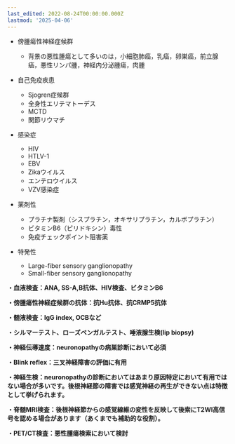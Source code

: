 ```yaml
---
last_edited: 2022-08-24T00:00:00.000Z
lastmod: '2025-04-06'
---
```





  

- 傍腫瘍性神経症候群
    - 背景の悪性腫瘍として多いのは，小細胞肺癌，乳癌，卵巣癌，前立腺癌，悪性リンパ腫，神経内分泌腫瘍，肉腫
- 自己免疫疾患
    - Sjogren症候群
    - 全身性エリテマトーデス
    - MCTD
    - 関節リウマチ
- 感染症
    - HIV
    - HTLV-1
    - EBV
    - Zikaウイルス
    - エンテロウイルス
    - VZV感染症
- 薬剤性
    - プラチナ製剤（シスプラチン，オキサリプラチン，カルボプラチン）
    - ビタミンB6（ピリドキシン）毒性
    - 免疫チェックポイント阻害薬
- 特発性
    
    - Large-fiber sensory ganglionopathy
    - Small-fiber sensory ganglionopathy
    
      
    

  

**・血液検査：ANA, SS-A,B抗体、HIV検査、ビタミンB6**

**・傍腫瘍性神経症候群の抗体：抗Hu抗体、抗CRMP5抗体**

**・髄液検査：IgG index, OCBなど**

**・シルマーテスト、ローズベンガルテスト、唾液腺生検(lip biopsy)**

**・神経伝導速度：neuronopathyの病巣診断において必須**

**・Blink reflex：三叉神経障害の評価に有用**

**・神経生検：neuronopathyの診断においてはあまり原因特定において有用ではない場合が多いです。後根神経節の障害では感覚神経の再生ができない点は特徴として挙げられます。**

**・脊髄MRI検査：後根神経節からの感覚線維の変性を反映して後索にT2WI高信号を認める場合があります（あくまでも補助的な役割）。**

**・PET/CT検査：悪性腫瘍検索において検討**
